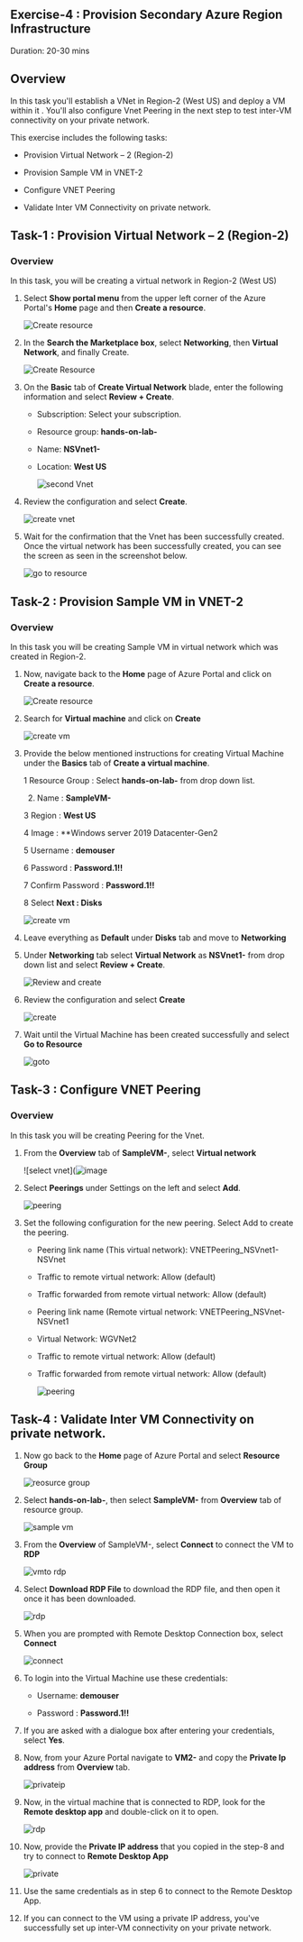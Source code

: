 ## Exercise-4 : 	Provision Secondary Azure Region Infrastructure 
 
 Duration: 20-30 mins
 
 ## Overview
 
 In this task you'll establish a VNet in Region-2 (West US) and deploy a VM within it . You'll also configure Vnet Peering in the next step to test inter-VM connectivity on your private network.
 
 This exercise includes the following tasks:
 
* 	Provision Virtual Network – 2 (Region-2)

*	Provision Sample VM in VNET-2

*	Configure VNET Peering

*	Validate Inter VM Connectivity on private network. 


## Task-1 : Provision Virtual Network – 2 (Region-2)

### Overview

In this task, you will be creating a virtual network in Region-2 (West US)

1. Select **Show portal menu** from the upper left corner of the Azure Portal's **Home** page and then **Create a resource**.

    ![Create resource](https://github.com/Divyasri199/AIW-Azure-Network-Solutions/blob/prod/media/createresou.png?raw=true)
    
2. In the **Search the Marketplace box**, select **Networking**, then **Virtual Network**, and finally Create.

      ![Create Resource](https://github.com/Divyasri199/AIW-Azure-Network-Solutions/blob/prod/media/netvnet.png?raw=true)
      
3. On the **Basic** tab of **Create Virtual Network** blade, enter the following information and select **Review + Create**.

     - Subscription: Select your subscription.

     - Resource group: **hands-on-lab-<inject key="DeploymentID" enableCopy="false"/>**

     - Name: **NSVnet1-<inject key="DeploymentID" enableCopy="true"/>**

     - Location: **West US**

       ![second Vnet](https://github.com/Divyasri199/AIW-Azure-Network-Solutions/blob/prod/media/2vnet.png?raw=true)
       
4. Review the configuration and select **Create**.

     ![create vnet](https://github.com/Divyasri199/AIW-Azure-Network-Solutions/blob/prod/media/createVnet2.png?raw=true)
     
5. Wait for the confirmation that the Vnet has been successfully created. Once the virtual network has been successfully created, you can see the screen as seen in the screenshot below.

     ![go to resource](https://github.com/Divyasri199/AIW-Azure-Network-Solutions/blob/prod/media/createvnet2.1.png?raw=true)


## Task-2 : 	Provision Sample VM in VNET-2

### Overview 

In this task you will be creating Sample VM in virtual network which was created in Region-2.

1. Now, navigate back to the **Home** page of Azure Portal and click on **Create a resource**.

     ![Create resource](https://github.com/Divyasri199/AIW-Azure-Network-Solutions/blob/prod/media/createresou.png?raw=true)
     
2. Search for **Virtual machine** and click on **Create**

     ![create vm](https://github.com/Divyasri199/AIW-Azure-Network-Solutions/blob/prod/media/createVM.png?raw=true)
     
3. Provide the below mentioned instructions for creating Virtual Machine under the **Basics** tab of **Create a virtual machine**.

     1 Resource Group : Select **hands-on-lab-<inject key="DeploymentID" enableCopy="false"/>** from drop down list.
     
     2. Name : **SampleVM-<inject key="DeploymentID" enableCopy="true"/>**
     
     3 Region : **West US**
     
     4 Image : **Windows server 2019 Datacenter-Gen2
     
     5 Username : **demouser**
     
     6 Password : **Password.1!!**
     
     7 Confirm Password : **Password.1!!**
     
     8 Select **Next : Disks**
     
      ![create vm](https://github.com/Divyasri199/AIW-Azure-Network-Solutions/blob/prod/media/createVM1.png?raw=true)
      
4. Leave everything as **Default** under **Disks** tab and move to **Networking**

5. Under **Networking** tab select **Virtual Network** as **NSVnet1-<inject key="DeploymentID" enableCopy="false"/>** from drop down list and select **Review + Create**.

     ![Review and create](https://github.com/Divyasri199/AIW-Azure-Network-Solutions/blob/prod/media/reviewcre.png?raw=true)
     
6. Review the configuration and select **Create**

     ![create](https://github.com/Divyasri199/AIW-Azure-Network-Solutions/blob/prod/media/createSamplevm.png?raw=true)

7. Wait until the Virtual Machine has been created successfully and select **Go to Resource**

     ![goto](https://github.com/Divyasri199/AIW-Azure-Network-Solutions/blob/prod/media/sampleVMgoto.png?raw=true)


## Task-3 : Configure VNET Peering

### Overview

In this task you will be creating Peering for the Vnet.

1. From the **Overview** tab of **SampleVM-<inject key="DeploymentID" enableCopy="false"/>**, select **Virtual network**

     ![select vnet](![image](https://user-images.githubusercontent.com/83349577/131581610-832f3bc9-8ade-41e7-ba32-c164739b055b.png)
   
2. Select **Peerings** under Settings on the left and select **Add**.

     ![peering](https://github.com/Divyasri199/AIW-Azure-Network-Solutions/blob/prod/media/peering.png?raw=true)
     
3. Set the following configuration for the new peering. Select Add to create the peering.

    - Peering link name (This virtual network): VNETPeering_NSVnet1-NSVnet

    - Traffic to remote virtual network: Allow (default)

    - Traffic forwarded from remote virtual network: Allow (default)

    - Peering link name (Remote virtual network: VNETPeering_NSVnet-NSVnet1

    - Virtual Network: WGVNet2

    - Traffic to remote virtual network: Allow (default)

    - Traffic forwarded from remote virtual network: Allow (default)

       ![peering](https://github.com/Divyasri199/AIW-Azure-Network-Solutions/blob/prod/media/peering1.png?raw=true)



## Task-4 : Validate Inter VM Connectivity on private network. 

1. Now go back to the **Home** page of Azure Portal and select **Resource Group**

     ![reosurce group](https://github.com/Divyasri199/AIW-Azure-Network-Solutions/blob/prod/media/resourcegroup.png?raw=true)
     
2. Select **hands-on-lab-<inject key="DeploymentID" enableCopy="false"/>**, then select **SampleVM-<inject key="DeploymentID" enableCopy="false"/>** from **Overview** tab of resource group.

   ![sample vm](https://github.com/Divyasri199/AIW-Azure-Network-Solutions/blob/prod/media/selectsmaplevm.png?raw=true)
   
3. From the **Overview** of SampleVM-<inject key="DeploymentID" enableCopy="false"/>, select **Connect** to connect the VM to **RDP**

     ![vmto rdp](https://github.com/Divyasri199/AIW-Azure-Network-Solutions/blob/prod/media/connectsamplevm.png?raw=true)
     
4. Select **Download RDP File** to download the RDP file, and then open it once it has been downloaded.

     ![rdp](https://github.com/Divyasri199/AIW-Azure-Network-Solutions/blob/prod/media/download%20rdp.png?raw=true)
     
5. When you are prompted with Remote Desktop Connection box, select **Connect**

     ![connect](https://github.com/Divyasri199/AIW-Azure-Network-Solutions/blob/prod/media/connect.png?raw=true)
     
6. To login into the Virtual Machine use these credentials:

     - Username: **demouser**

     - Password : **Password.1!!**

7. If you are asked with a dialogue box after entering your credentials, select **Yes**.

8. Now, from your Azure Portal navigate to **VM2-<inject key="DeploymentID" enableCopy="false"/>** and copy the **Private Ip address** from **Overview** tab.

     ![privateip](https://github.com/Divyasri199/AIW-Azure-Network-Solutions/blob/prod/media/privateIp.png?raw=true)
     
9. Now, in the virtual machine that is connected to RDP, look for the **Remote desktop app** and double-click on it to open.

     ![rdp](https://github.com/Divyasri199/AIW-Azure-Network-Solutions/blob/prod/media/rdpconnection.png?raw=true)
 
10. Now, provide the **Private IP address** that you copied in the step-8 and try to connect to **Remote Desktop App**

     ![private](https://github.com/Divyasri199/AIW-Azure-Network-Solutions/blob/prod/media/connecprivate.png?raw=true)
     
11. Use the same credentials as in step 6 to connect to the Remote Desktop App.

12. If you can connect to the VM using a private IP address, you've successfully set up inter-VM connectivity on your private network.
